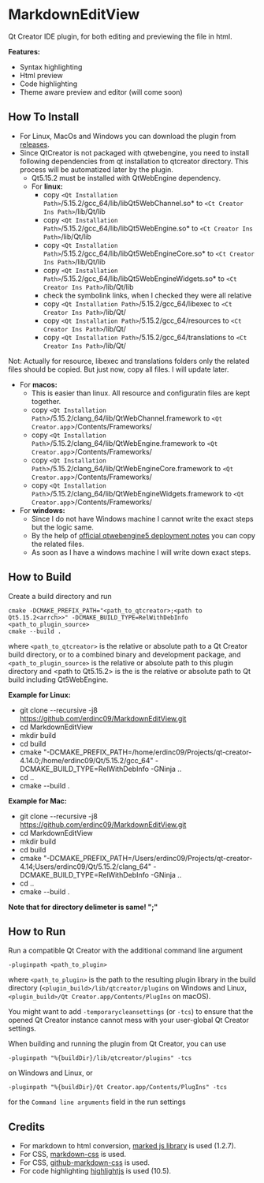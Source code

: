 # MarkdownEditView

Qt Creator IDE plugin, for both editing and previewing the file in html.

__Features:__

* Syntax highlighting
* Html preview
* Code highlighting
* Theme aware preview and editor (will come soon)


## How To Install

* For Linux, MacOs and Windows you can download the plugin from [releases](https://github.com/erdinc09/MarkdownEditView/releases). 
* Since QtCreator is not packaged with qtwebengine, you need to install following dependencies from qt installation to qtcreator directory. This process will be automatized later by the plugin.
  * Qt5.15.2 must be installed with QtWebEngine dependency.
  * For __linux:__  
    * copy  `<Qt Installation Path>`/5.15.2/gcc_64/lib/libQt5WebChannel.so*       to `<Ct Creator Ins Path>`/lib/Qt/lib  
    * copy  `<Qt Installation Path>`/5.15.2/gcc_64/lib/libQt5WebEngine.so*        to `<Ct Creator Ins Path>`/lib/Qt/lib
    * copy  `<Qt Installation Path>`/5.15.2/gcc_64/lib/libQt5WebEngineCore.so*    to `<Ct Creator Ins Path>`/lib/Qt/lib
    * copy  `<Qt Installation Path>`/5.15.2/gcc_64/lib/libQt5WebEngineWidgets.so* to `<Ct Creator Ins Path>`/lib/Qt/lib
    * check the symbolink links, when I checked they were all relative
    * copy  `<Qt Installation Path>`/5.15.2/gcc_64/libexec        to `<Ct Creator Ins Path>`/lib/Qt/
    * copy  `<Qt Installation Path>`/5.15.2/gcc_64/resources      to `<Ct Creator Ins Path>`/lib/Qt/
    * copy  `<Qt Installation Path>`/5.15.2/gcc_64/translations   to `<Ct Creator Ins Path>`/lib/Qt/
  
Not: Actually for resource, libexec and translations folders only the related files should be copied. But just now, copy all files. I will update later.

  * For __macos:__
    * This is easier than linux. All resource and configuratin files are kept together.
    * copy  `<Qt Installation Path`>/5.15.2/clang_64/lib/QtWebChannel.framework           to  `<Qt Creator.app`>/Contents/Frameworks/
    * copy  `<Qt Installation Path`>/5.15.2/clang_64/lib/QtWebEngine.framework            to  `<Qt Creator.app`>/Contents/Frameworks/
    * copy  `<Qt Installation Path`>/5.15.2/clang_64/lib/QtWebEngineCore.framework        to  `<Qt Creator.app`>/Contents/Frameworks/
    * copy  `<Qt Installation Path`>/5.15.2/clang_64/lib/QtWebEngineWidgets.framework     to  `<Qt Creator.app`>/Contents/Frameworks/
  * For __windows:__
    * Since I do not have Windows machine I cannot write the exact steps but the logic same.
    * By the help of [official qtwebengine5 deployment notes](https://doc.qt.io/qt-5/qtwebengine-deploying.html) you can copy the related files.
    * As soon as I have a windows machine I will write down exact steps.


## How to Build

Create a build directory and run

    cmake -DCMAKE_PREFIX_PATH="<path_to_qtcreator>;<path to Qt5.15.2<arrch>>" -DCMAKE_BUILD_TYPE=RelWithDebInfo <path_to_plugin_source>
    cmake --build .

where `<path_to_qtcreator>` is the relative or absolute path to a Qt Creator build directory, or to
a combined binary and development package, and `<path_to_plugin_source>` is the relative or absolute
path to this plugin directory and <path to Qt5.15.2<arrch>> is the is the relative or absolute
path to Qt build including Qt5WebEngine.

__Example for Linux:__
* git clone --recursive -j8 https://github.com/erdinc09/MarkdownEditView.git
* cd MarkdownEditView
* mkdir build
* cd build
* cmake "-DCMAKE_PREFIX_PATH=/home/erdinc09/Projects/qt-creator-4.14.0;/home/erdinc09/Qt/5.15.2/gcc_64" -DCMAKE_BUILD_TYPE=RelWithDebInfo -GNinja ..
* cd ..
* cmake --build .

__Example for Mac:__
* git clone --recursive -j8 https://github.com/erdinc09/MarkdownEditView.git
* cd MarkdownEditView
* mkdir build
* cd build
* cmake "-DCMAKE_PREFIX_PATH=/Users/erdinc09/Projects/qt-creator-4.14;Users/erdinc09/Qt/5.15.2/clang_64" -DCMAKE_BUILD_TYPE=RelWithDebInfo -GNinja ..
* cd ..
* cmake --build .

__Note that for directory delimeter is same! ";"__


## How to Run

Run a compatible Qt Creator with the additional command line argument

    -pluginpath <path_to_plugin>

where `<path_to_plugin>` is the path to the resulting plugin library in the build directory
(`<plugin_build>/lib/qtcreator/plugins` on Windows and Linux,
`<plugin_build>/Qt Creator.app/Contents/PlugIns` on macOS).

You might want to add `-temporarycleansettings` (or `-tcs`) to ensure that the opened Qt Creator
instance cannot mess with your user-global Qt Creator settings.

When building and running the plugin from Qt Creator, you can use

    -pluginpath "%{buildDir}/lib/qtcreator/plugins" -tcs

on Windows and Linux, or

    -pluginpath "%{buildDir}/Qt Creator.app/Contents/PlugIns" -tcs

for the `Command line arguments` field in the run settings


## Credits

* For markdown to html conversion, [marked js library](https://github.com/markedjs/marked) is used (1.2.7).
* For CSS, [markdown-css](https://github.com/rhiokim/markdown-css) is used.
* For CSS, [github-markdown-css](https://github.com/sindresorhus/github-markdown-css) is used.
* For code highlighting [highlightjs](https://highlightjs.org/) is used (10.5).
